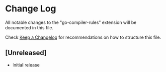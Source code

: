 # Change Log

All notable changes to the "go-compiler-rules" extension will be documented in this file.

Check [Keep a Changelog](http://keepachangelog.com/) for recommendations on how to structure this file.

## [Unreleased]

- Initial release
